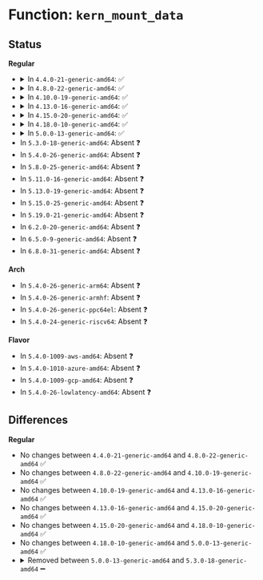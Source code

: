 # Function: <code>kern_mount_data</code>

## Status
<b>Regular</b>
<ul>
<li>
<details>
<summary>In <code>4.4.0-21-generic-amd64</code>: ✅</summary>

```c
struct vfsmount * kern_mount_data(struct file_system_type * type, void * data)
```

```json
{
  "name": "kern_mount_data",
  "collision_type": "Unique Global",
  "inline_type": "No",
  "funcs": [
    {
      "addr": 18446744071581124432,
      "name": "kern_mount_data",
      "external": true,
      "loc": "fs/namespace.c:3158",
      "file": "fs/namespace.c",
      "inline": "seen, unknown",
      "caller_inline": [],
      "caller_func": [
        "mm/shmem.c:shmem_init",
        "fs/pipe.c:init_pipe_fs",
        "fs/nsfs.c:nsfs_init",
        "fs/block_dev.c:bdev_cache_init",
        "fs/anon_inodes.c:anon_inode_init",
        "fs/proc/root.c:pid_ns_prepare_proc",
        "fs/devpts/inode.c:init_devpts_fs",
        "fs/hugetlbfs/inode.c:init_hugetlbfs_fs",
        "ipc/mqueue.c:init_mqueue_fs"
      ]
    }
  ],
  "symbols": [
    {
      "addr": 18446744071581124432,
      "name": "kern_mount_data",
      "section": ".text",
      "bind": "STB_GLOBAL",
      "size": 46
    }
  ]
}
```
</details>
</li>
<li>
<details>
<summary>In <code>4.8.0-22-generic-amd64</code>: ✅</summary>

```c
struct vfsmount * kern_mount_data(struct file_system_type * type, void * data)
```

```json
{
  "name": "kern_mount_data",
  "collision_type": "Unique Global",
  "inline_type": "No",
  "funcs": [
    {
      "addr": 18446744071581290208,
      "name": "kern_mount_data",
      "external": true,
      "loc": "fs/namespace.c:3145",
      "file": "fs/namespace.c",
      "inline": "seen, unknown",
      "caller_inline": [],
      "caller_func": [
        "mm/shmem.c:shmem_init",
        "fs/pipe.c:init_pipe_fs",
        "fs/nsfs.c:nsfs_init",
        "fs/block_dev.c:bdev_cache_init",
        "fs/anon_inodes.c:anon_inode_init",
        "fs/proc/root.c:pid_ns_prepare_proc",
        "fs/hugetlbfs/inode.c:init_hugetlbfs_fs",
        "ipc/mqueue.c:init_mqueue_fs",
        "drivers/virtio/virtio_balloon.c:virtballoon_probe"
      ]
    }
  ],
  "symbols": [
    {
      "addr": 18446744071581290208,
      "name": "kern_mount_data",
      "section": ".text",
      "bind": "STB_GLOBAL",
      "size": 46
    }
  ]
}
```
</details>
</li>
<li>
<details>
<summary>In <code>4.10.0-19-generic-amd64</code>: ✅</summary>

```c
struct vfsmount * kern_mount_data(struct file_system_type * type, void * data)
```

```json
{
  "name": "kern_mount_data",
  "collision_type": "Unique Global",
  "inline_type": "No",
  "funcs": [
    {
      "addr": 18446744071581369408,
      "name": "kern_mount_data",
      "external": true,
      "loc": "fs/namespace.c:3289",
      "file": "fs/namespace.c",
      "inline": "seen, unknown",
      "caller_inline": [],
      "caller_func": [
        "mm/shmem.c:shmem_init",
        "fs/pipe.c:init_pipe_fs",
        "fs/nsfs.c:nsfs_init",
        "fs/block_dev.c:bdev_cache_init",
        "fs/anon_inodes.c:anon_inode_init",
        "fs/proc/root.c:pid_ns_prepare_proc",
        "fs/hugetlbfs/inode.c:init_hugetlbfs_fs",
        "ipc/mqueue.c:init_mqueue_fs",
        "drivers/virtio/virtio_balloon.c:virtballoon_probe"
      ]
    }
  ],
  "symbols": [
    {
      "addr": 18446744071581369408,
      "name": "kern_mount_data",
      "section": ".text",
      "bind": "STB_GLOBAL",
      "size": 46
    }
  ]
}
```
</details>
</li>
<li>
<details>
<summary>In <code>4.13.0-16-generic-amd64</code>: ✅</summary>

```c
struct vfsmount * kern_mount_data(struct file_system_type * type, void * data)
```

```json
{
  "name": "kern_mount_data",
  "collision_type": "Unique Global",
  "inline_type": "No",
  "funcs": [
    {
      "addr": 18446744071581425088,
      "name": "kern_mount_data",
      "external": true,
      "loc": "fs/namespace.c:3225",
      "file": "fs/namespace.c",
      "inline": "seen, unknown",
      "caller_inline": [],
      "caller_func": [
        "mm/shmem.c:shmem_init",
        "mm/zsmalloc.c:zs_init",
        "fs/nsfs.c:nsfs_init",
        "fs/block_dev.c:bdev_cache_init",
        "fs/anon_inodes.c:anon_inode_init",
        "fs/proc/root.c:pid_ns_prepare_proc",
        "fs/hugetlbfs/inode.c:init_hugetlbfs_fs",
        "ipc/mqueue.c:init_mqueue_fs",
        "drivers/virtio/virtio_balloon.c:virtballoon_probe"
      ]
    }
  ],
  "symbols": [
    {
      "addr": 18446744071581425088,
      "name": "kern_mount_data",
      "section": ".text",
      "bind": "STB_GLOBAL",
      "size": 60
    }
  ]
}
```
</details>
</li>
<li>
<details>
<summary>In <code>4.15.0-20-generic-amd64</code>: ✅</summary>

```c
struct vfsmount * kern_mount_data(struct file_system_type * type, void * data)
```

```json
{
  "name": "kern_mount_data",
  "collision_type": "Unique Global",
  "inline_type": "No",
  "funcs": [
    {
      "addr": 18446744071581566352,
      "name": "kern_mount_data",
      "external": true,
      "loc": "fs/namespace.c:3298",
      "file": "fs/namespace.c",
      "inline": "seen, unknown",
      "caller_inline": [],
      "caller_func": [
        "mm/shmem.c:shmem_init",
        "mm/zsmalloc.c:zs_init",
        "fs/nsfs.c:nsfs_init",
        "fs/block_dev.c:bdev_cache_init",
        "fs/anon_inodes.c:anon_inode_init",
        "fs/proc/root.c:pid_ns_prepare_proc",
        "fs/hugetlbfs/inode.c:init_hugetlbfs_fs",
        "ipc/mqueue.c:init_mqueue_fs",
        "drivers/virtio/virtio_balloon.c:virtballoon_probe"
      ]
    }
  ],
  "symbols": [
    {
      "addr": 18446744071581566352,
      "name": "kern_mount_data",
      "section": ".text",
      "bind": "STB_GLOBAL",
      "size": 60
    }
  ]
}
```
</details>
</li>
<li>
<details>
<summary>In <code>4.18.0-10-generic-amd64</code>: ✅</summary>

```c
struct vfsmount * kern_mount_data(struct file_system_type * type, void * data)
```

```json
{
  "name": "kern_mount_data",
  "collision_type": "Unique Global",
  "inline_type": "No",
  "funcs": [
    {
      "addr": 18446744071581722192,
      "name": "kern_mount_data",
      "external": true,
      "loc": "fs/namespace.c:3335",
      "file": "fs/namespace.c",
      "inline": "seen, unknown",
      "caller_inline": [],
      "caller_func": [
        "mm/shmem.c:shmem_init",
        "mm/zsmalloc.c:zs_init",
        "fs/pipe.c:init_pipe_fs",
        "fs/nsfs.c:nsfs_init",
        "fs/block_dev.c:bdev_cache_init",
        "fs/anon_inodes.c:anon_inode_init",
        "fs/aio.c:aio_setup",
        "fs/proc/root.c:pid_ns_prepare_proc",
        "fs/hugetlbfs/inode.c:init_hugetlbfs_fs",
        "ipc/mqueue.c:init_mqueue_fs",
        "security/selinux/selinuxfs.c:init_sel_fs",
        "security/smack/smackfs.c:init_smk_fs",
        "security/apparmor/apparmorfs.c:aa_create_aafs",
        "drivers/virtio/virtio_balloon.c:virtballoon_probe",
        "drivers/dax/super.c:dax_fs_init",
        "net/socket.c:sock_init"
      ]
    }
  ],
  "symbols": [
    {
      "addr": 18446744071581722192,
      "name": "kern_mount_data",
      "section": ".text",
      "bind": "STB_GLOBAL",
      "size": 59
    }
  ]
}
```
</details>
</li>
<li>
<details>
<summary>In <code>5.0.0-13-generic-amd64</code>: ✅</summary>

```c
struct vfsmount * kern_mount_data(struct file_system_type * type, void * data)
```

```json
{
  "name": "kern_mount_data",
  "collision_type": "Unique Global",
  "inline_type": "No",
  "funcs": [
    {
      "addr": 18446744071581809232,
      "name": "kern_mount_data",
      "external": true,
      "loc": "fs/namespace.c:3307",
      "file": "fs/namespace.c",
      "inline": "seen, unknown",
      "caller_inline": [],
      "caller_func": [
        "mm/shmem.c:shmem_init",
        "mm/zsmalloc.c:zs_init",
        "fs/pipe.c:init_pipe_fs",
        "fs/nsfs.c:nsfs_init",
        "fs/block_dev.c:bdev_cache_init",
        "fs/anon_inodes.c:anon_inode_init",
        "fs/aio.c:aio_setup",
        "fs/proc/root.c:pid_ns_prepare_proc",
        "fs/hugetlbfs/inode.c:init_hugetlbfs_fs",
        "ipc/mqueue.c:init_mqueue_fs",
        "security/selinux/selinuxfs.c:init_sel_fs",
        "security/smack/smackfs.c:init_smk_fs",
        "security/apparmor/apparmorfs.c:aa_create_aafs",
        "drivers/virtio/virtio_balloon.c:virtballoon_probe",
        "drivers/dax/super.c:dax_fs_init",
        "net/socket.c:sock_init"
      ]
    }
  ],
  "symbols": [
    {
      "addr": 18446744071581809232,
      "name": "kern_mount_data",
      "section": ".text",
      "bind": "STB_GLOBAL",
      "size": 59
    }
  ]
}
```
</details>
</li>
<li>
In <code>5.3.0-18-generic-amd64</code>: Absent ❓
</li>
<li>
In <code>5.4.0-26-generic-amd64</code>: Absent ❓
</li>
<li>
In <code>5.8.0-25-generic-amd64</code>: Absent ❓
</li>
<li>
In <code>5.11.0-16-generic-amd64</code>: Absent ❓
</li>
<li>
In <code>5.13.0-19-generic-amd64</code>: Absent ❓
</li>
<li>
In <code>5.15.0-25-generic-amd64</code>: Absent ❓
</li>
<li>
In <code>5.19.0-21-generic-amd64</code>: Absent ❓
</li>
<li>
In <code>6.2.0-20-generic-amd64</code>: Absent ❓
</li>
<li>
In <code>6.5.0-9-generic-amd64</code>: Absent ❓
</li>
<li>
In <code>6.8.0-31-generic-amd64</code>: Absent ❓
</li>
</ul>
<b>Arch</b>
<ul>
<li>
In <code>5.4.0-26-generic-arm64</code>: Absent ❓
</li>
<li>
In <code>5.4.0-26-generic-armhf</code>: Absent ❓
</li>
<li>
In <code>5.4.0-26-generic-ppc64el</code>: Absent ❓
</li>
<li>
In <code>5.4.0-24-generic-riscv64</code>: Absent ❓
</li>
</ul>
<b>Flavor</b>
<ul>
<li>
In <code>5.4.0-1009-aws-amd64</code>: Absent ❓
</li>
<li>
In <code>5.4.0-1010-azure-amd64</code>: Absent ❓
</li>
<li>
In <code>5.4.0-1009-gcp-amd64</code>: Absent ❓
</li>
<li>
In <code>5.4.0-26-lowlatency-amd64</code>: Absent ❓
</li>
</ul>

## Differences
<b>Regular</b>
<ul>
<li>
No changes between <code>4.4.0-21-generic-amd64</code> and <code>4.8.0-22-generic-amd64</code> ✅
</li>
<li>
No changes between <code>4.8.0-22-generic-amd64</code> and <code>4.10.0-19-generic-amd64</code> ✅
</li>
<li>
No changes between <code>4.10.0-19-generic-amd64</code> and <code>4.13.0-16-generic-amd64</code> ✅
</li>
<li>
No changes between <code>4.13.0-16-generic-amd64</code> and <code>4.15.0-20-generic-amd64</code> ✅
</li>
<li>
No changes between <code>4.15.0-20-generic-amd64</code> and <code>4.18.0-10-generic-amd64</code> ✅
</li>
<li>
No changes between <code>4.18.0-10-generic-amd64</code> and <code>5.0.0-13-generic-amd64</code> ✅
</li>
<li>
<details>
<summary>Removed between <code>5.0.0-13-generic-amd64</code> and <code>5.3.0-18-generic-amd64</code> ➖</summary>

```c
struct vfsmount * kern_mount_data(struct file_system_type * type, void * data)
```
</details>
</li>
</ul>
